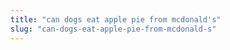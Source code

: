 ```yaml
---
title: "can dogs eat apple pie from mcdonald's"
slug: "can-dogs-eat-apple-pie-from-mcdonald-s"
---
```


